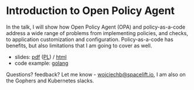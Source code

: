 # Introduction to Open Policy Agent

In the talk, I will show how Open Policy Agent (OPA) and policy-as-a-code address a wide range of problems from implementing policies, and checks, to application customization and configuration. Policy-as-a-code has benefits, but also limitations that I am going to cover as well.

- slides: [pdf](slides/index.pdf) ([PL](slides/index_pl.pdf)) / [html](slides/)
- code example: [golang](https://github.com/wojciech12/talk_policies_for_your_apps_with_OpenPolicyAgent/tree/master/example)

<!-- Helpful? Please <code>star</code> the github repo or <code>like</code> the [LinkedIN post](https://www.linkedin.com/posts/wojciechbarczynski_software-circus-june-edition-hawaii-and-activity-6947081139639472128-EXnT) about this talk. -->

Questions? feedback? Let me know - wojciechb@spacelift.io, I am also on the Gophers and Kubernetes slacks.
